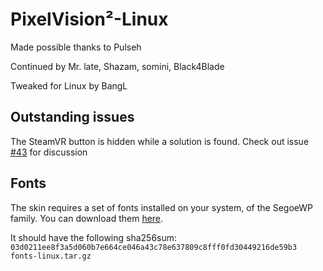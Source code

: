 PixelVision²-Linux
============

Made possible thanks to Pulseh

Continued by Mr. late, Shazam, somini, Black4Blade

Tweaked for Linux by BangL

Outstanding issues
-----
The SteamVR button is hidden while a solution is found. Check out issue [#43](https://github.com/somini/Pixelvision2/issues/43) for discussion

Fonts
-----
The skin requires a set of fonts installed on your system, of the SegoeWP family.
You can download them [here][fonts].

It should have the following sha256sum:
`03d0211ee8f3a5d060b7e664ce046a43c78e637809c8fff0fd30449216de59b3  fonts-linux.tar.gz`

[fonts]: http://cloud.bangl.de/index.php/s/icyfpmFcMnRoYrO
